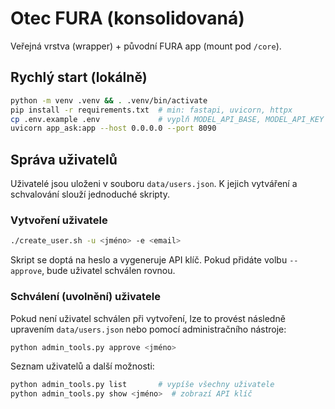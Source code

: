 # Otec FURA (konsolidovaná)

Veřejná vrstva (wrapper) + původní FURA app (mount pod `/core`).

## Rychlý start (lokálně)
```bash
python -m venv .venv && . .venv/bin/activate
pip install -r requirements.txt  # min: fastapi, uvicorn, httpx
cp .env.example .env             # vyplň MODEL_API_BASE, MODEL_API_KEY atd.
uvicorn app_ask:app --host 0.0.0.0 --port 8090
```

## Správa uživatelů

Uživatelé jsou uloženi v souboru `data/users.json`. K jejich vytváření a
schvalování slouží jednoduché skripty.

### Vytvoření uživatele

```bash
./create_user.sh -u <jméno> -e <email>
```

Skript se doptá na heslo a vygeneruje API klíč. Pokud přidáte volbu
`--approve`, bude uživatel schválen rovnou.

### Schválení (uvolnění) uživatele

Pokud není uživatel schválen při vytvoření, lze to provést následně
upravením `data/users.json` nebo pomocí administračního nástroje:

```bash
python admin_tools.py approve <jméno>
```

Seznam uživatelů a další možnosti:

```bash
python admin_tools.py list       # vypíše všechny uživatele
python admin_tools.py show <jméno>  # zobrazí API klíč
```

